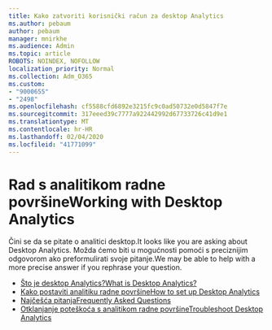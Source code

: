 ```yaml
---
title: Kako zatvoriti korisnički račun za desktop Analytics
ms.author: pebaum
author: pebaum
manager: mnirkhe
ms.audience: Admin
ms.topic: article
ROBOTS: NOINDEX, NOFOLLOW
localization_priority: Normal
ms.collection: Adm_O365
ms.custom:
- "9000655"
- "2498"
ms.openlocfilehash: cf5588cfd6892e3215fc9c0ad50732e0d5847f7e
ms.sourcegitcommit: 317eeed39c7777a922442992d67733726c41d9e1
ms.translationtype: MT
ms.contentlocale: hr-HR
ms.lasthandoff: 02/04/2020
ms.locfileid: "41771099"
---
```

# <a name="working-with-desktop-analytics"></a><span data-ttu-id="70d2f-102">Rad s analitikom radne površine</span><span class="sxs-lookup"><span data-stu-id="70d2f-102">Working with Desktop Analytics</span></span>

<span data-ttu-id="70d2f-103">Čini se da se pitate o analitici desktop.</span><span class="sxs-lookup"><span data-stu-id="70d2f-103">It looks like you are asking about Desktop Analytics.</span></span> <span data-ttu-id="70d2f-104">Možda ćemo biti u mogućnosti pomoći s preciznijim odgovorom ako preformulirati svoje pitanje.</span><span class="sxs-lookup"><span data-stu-id="70d2f-104">We may be able to help with a more precise answer if you rephrase your question.</span></span>

- [<span data-ttu-id="70d2f-105">Što je desktop Analytics?</span><span class="sxs-lookup"><span data-stu-id="70d2f-105">What is Desktop Analytics?</span></span>](https://docs.microsoft.com/configmgr/desktop-analytics/overview)
- [<span data-ttu-id="70d2f-106">Kako postaviti analitiku radne površine</span><span class="sxs-lookup"><span data-stu-id="70d2f-106">How to set up Desktop Analytics</span></span>](https://docs.microsoft.com/configmgr/desktop-analytics/set-up)
- [<span data-ttu-id="70d2f-107">Najčešća pitanja</span><span class="sxs-lookup"><span data-stu-id="70d2f-107">Frequently Asked Questions</span></span>](https://docs.microsoft.com/configmgr/desktop-analytics/faq)
- [<span data-ttu-id="70d2f-108">Otklanjanje poteškoća s analitikom radne površine</span><span class="sxs-lookup"><span data-stu-id="70d2f-108">Troubleshoot Desktop Analytics</span></span>](https://docs.microsoft.com/configmgr/desktop-analytics/troubleshooting)